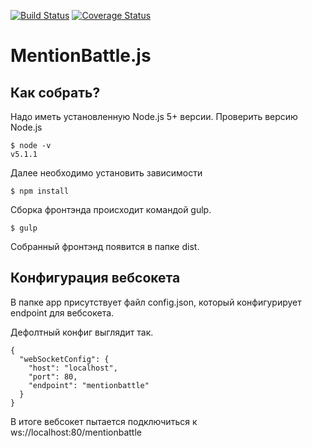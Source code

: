 [![Build Status](https://travis-ci.org/mentionbattle/mentionbattle.js.png)](https://travis-ci.org/mentionbattle/mentionbattle.js)
[![Coverage Status](https://coveralls.io/repos/mentionbattle/mentionbattle.js/badge.svg?branch=master)](https://coveralls.io/r/mentionbattle/mentionbattle.js?branch=master)

# MentionBattle.js

## Как собрать?

Надо иметь установленную Node.js 5+ версии.
Проверить версию Node.js
```{shell}
$ node -v
v5.1.1
```

Далее необходимо установить зависимости
```{shell}
$ npm install
```

Сборка фронтэнда происходит командой gulp.

```{shell}
$ gulp
```

Собранный фронтэнд появится в папке dist.

## Конфигурация вебсокета
В папке app присутствует файл config.json, который конфигурирует endpoint для вебсокета.

Дефолтный конфиг выглядит так.
```{json}
{
  "webSocketConfig": {
    "host": "localhost",
    "port": 80,
    "endpoint": "mentionbattle"
  }
}
```
В итоге вебсокет пытается подключиться к ws://localhost:80/mentionbattle

